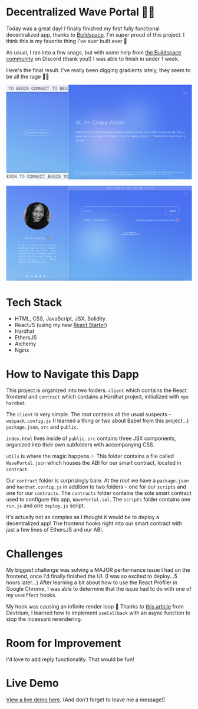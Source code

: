 # Decentralized Wave Portal 👋🏽

Today was a great day! I finally finished my first fully functional decentralized app, thanks to [Buildspace](https://buildspace.so). I'm super proud of this project. I think this is my favorite thing I've ever built ever 🤩

As usual, I ran into a few snags, but with some help from [the Buildspace community](https://discord.com/invite/vPmqZqgpsS) on Discord (thank you!) I was able to finish in under 1 week.

Here's the final result. I've really been digging gradients lately, they seem to be all the rage 💅🏽

![Wave Portal (Landing Page)](/readme/wave-portal-01.png)  

![Wave Portal (Message Board)](/readme/wave-portal-02.png)  

# Tech Stack

* HTML, CSS, JavaScript, JSX, Solidity
* ReactJS (using my new [React Starter](https://github.com/chiarawilden/react-starter))
* Hardhat
* EthersJS
* Alchemy
* Nginx

# How to Navigate this Dapp

This project is organized into two folders. ```client``` which contains the React frontend and ```contract``` which contains a Hardhat project, initialized with ```npx hardhat```.

The ```client``` is very simple. The root contains all the usual suspects – ```webpack.config.js``` (I learned a thing or two about Babel from this project...) ```package.json```, ```src``` and ```public```. 

```index.html``` lives inside of ```public```. ```src``` contains three JSX components, organized into their own subfolders with accompanying CSS.

```utils``` is where the magic happens ✨ This folder contains a file called ```WavePortal.json``` which houses the ABI for our smart contract, located in ```contract```.

Our ```contract``` folder is surprisingly bare. At the root we have a ```package.json``` and ```hardhat.config.js``` in addition to two folders – one for our ```scripts``` and one for our ```contracts```. The ```contracts``` folder contains the sole smart contract used to configure this app, ```WavePortal.sol```. The ```scripts``` folder contains one ```run.js``` and one ```deploy.js``` script.

It's actually not as complex as I thought it would be to deploy a decentralized app! The frontend hooks right into our smart contract with just a few lines of EthersJS and our ABI.

# Challenges

My biggest challenge was solving a MAJOR performance issue I had on the frontend, once I'd finally finished the UI. (I was so excited to deploy...5 hours later...) After learning a bit about how to use the React Profiler in Google Chrome, I was able to determine that the issue had to do with one of my ```useEffect``` hooks.

My hook was causing an infinite render loop 🙈 Thanks to [this article](https://devtrium.com/posts/async-functions-useeffect) from Devtrium, I learned how to implement ```useCallback``` with an async function to stop the incessant rerendering.

# Room for Improvement

I'd love to add reply functionality. That would be fun!

# Live Demo

[View a live demo here](https://portfolio.chiarawilden.com/wave-portal). (And don't forget to leave me a message!)



